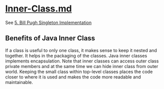 # [Inner-Class.md](https://www.journaldev.com/996/java-inner-class)

See [5. Bill Pugh Singleton Implementation](https://www.journaldev.com/1377/java-singleton-design-pattern-best-practices-examples#:~:text=5.%20Bill%20Pugh%20Singleton%20Implementation)

## Benefits of Java Inner Class

If a class is useful to only one class, it makes sense to keep it nested and together. It helps in the packaging of the classes.
Java inner classes implements encapsulation. Note that inner classes can access outer class private members and at the same time we can hide inner class from outer world.
Keeping the small class within top-level classes places the code closer to where it is used and makes the code more readable and maintainable.
